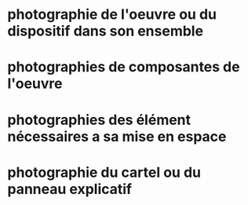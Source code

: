# photographie de l'oeuvre ou du dispositif dans son ensemble

# photographies de composantes de l'oeuvre

# photographies des élément nécessaires a sa mise en espace

# photographie du cartel ou du panneau explicatif




